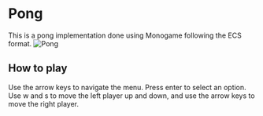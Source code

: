 # Pong  
This is a pong implementation done using Monogame following the ECS format.
![Pong](https://github.com/foggeydoughtnut/Pong/assets/78196548/1d088799-317f-41e7-a391-f3bf11753106)
## How to play  
Use the arrow keys to navigate the menu. Press enter to select an option. Use w and s to move the left player up and down, and use the arrow keys to move the right player.
